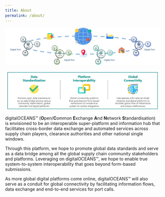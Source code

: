 ```yaml
---
title: About
permalink: /about/
---
```

![overview](/images/overview1.png)


![overview](/images/overview2.JPG)


digitalOCEANS™ (**O**pen/**C**ommon **E**xchange **A**nd **N**etwork **S**tandardisation) is envisioned to be an interoperable super-platform and information hub that facilitates cross-border data exchange and automated services across supply chain players, clearance authorities and other national single windows.

Through this platform, we hope to promote global data standards and serve as a data bridge among all the global supply chain community stakeholders and platforms. 
Leveraging on digitalOCEANS™, we hope to enable true system-to-system interoperability that goes beyond form-based submissions. 

As more global digital platforms come online, digitalOCEANS™ will also serve as a conduit for global connectivity by facilitating information flows, data exchange and end-to-end services for port calls. 
